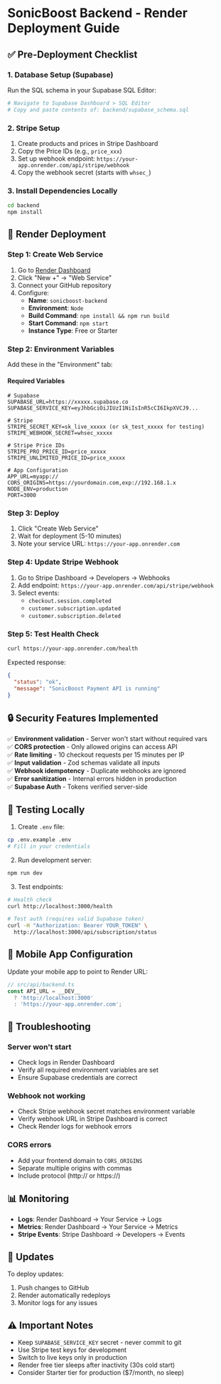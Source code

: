 # SonicBoost Backend - Render Deployment Guide

## ✅ Pre-Deployment Checklist

### 1. Database Setup (Supabase)
Run the SQL schema in your Supabase SQL Editor:
```bash
# Navigate to Supabase Dashboard > SQL Editor
# Copy and paste contents of: backend/supabase_schema.sql
```

### 2. Stripe Setup
1. Create products and prices in Stripe Dashboard
2. Copy the Price IDs (e.g., `price_xxx`)
3. Set up webhook endpoint: `https://your-app.onrender.com/api/stripe/webhook`
4. Copy the webhook secret (starts with `whsec_`)

### 3. Install Dependencies Locally
```bash
cd backend
npm install
```

## 🚀 Render Deployment

### Step 1: Create Web Service
1. Go to [Render Dashboard](https://dashboard.render.com)
2. Click "New +" → "Web Service"
3. Connect your GitHub repository
4. Configure:
   - **Name**: `sonicboost-backend`
   - **Environment**: `Node`
   - **Build Command**: `npm install && npm run build`
   - **Start Command**: `npm start`
   - **Instance Type**: Free or Starter

### Step 2: Environment Variables
Add these in the "Environment" tab:

#### Required Variables
```env
# Supabase
SUPABASE_URL=https://xxxxx.supabase.co
SUPABASE_SERVICE_KEY=eyJhbGciOiJIUzI1NiIsInR5cCI6IkpXVCJ9...

# Stripe
STRIPE_SECRET_KEY=sk_live_xxxxx (or sk_test_xxxxx for testing)
STRIPE_WEBHOOK_SECRET=whsec_xxxxx

# Stripe Price IDs
STRIPE_PRO_PRICE_ID=price_xxxxx
STRIPE_UNLIMITED_PRICE_ID=price_xxxxx

# App Configuration
APP_URL=myapp://
CORS_ORIGINS=https://yourdomain.com,exp://192.168.1.x
NODE_ENV=production
PORT=3000
```

### Step 3: Deploy
1. Click "Create Web Service"
2. Wait for deployment (5-10 minutes)
3. Note your service URL: `https://your-app.onrender.com`

### Step 4: Update Stripe Webhook
1. Go to Stripe Dashboard → Developers → Webhooks
2. Add endpoint: `https://your-app.onrender.com/api/stripe/webhook`
3. Select events:
   - `checkout.session.completed`
   - `customer.subscription.updated`
   - `customer.subscription.deleted`

### Step 5: Test Health Check
```bash
curl https://your-app.onrender.com/health
```

Expected response:
```json
{
  "status": "ok",
  "message": "SonicBoost Payment API is running"
}
```

## 🔒 Security Features Implemented

✅ **Environment validation** - Server won't start without required vars  
✅ **CORS protection** - Only allowed origins can access API  
✅ **Rate limiting** - 10 checkout requests per 15 minutes per IP  
✅ **Input validation** - Zod schemas validate all inputs  
✅ **Webhook idempotency** - Duplicate webhooks are ignored  
✅ **Error sanitization** - Internal errors hidden in production  
✅ **Supabase Auth** - Tokens verified server-side  

## 🧪 Testing Locally

1. Create `.env` file:
```bash
cp .env.example .env
# Fill in your credentials
```

2. Run development server:
```bash
npm run dev
```

3. Test endpoints:
```bash
# Health check
curl http://localhost:3000/health

# Test auth (requires valid Supabase token)
curl -H "Authorization: Bearer YOUR_TOKEN" \
  http://localhost:3000/api/subscription/status
```

## 📱 Mobile App Configuration

Update your mobile app to point to Render URL:

```typescript
// src/api/backend.ts
const API_URL = __DEV__ 
  ? 'http://localhost:3000'
  : 'https://your-app.onrender.com';
```

## 🐛 Troubleshooting

### Server won't start
- Check logs in Render Dashboard
- Verify all required environment variables are set
- Ensure Supabase credentials are correct

### Webhook not working
- Check Stripe webhook secret matches environment variable
- Verify webhook URL in Stripe Dashboard is correct
- Check Render logs for webhook errors

### CORS errors
- Add your frontend domain to `CORS_ORIGINS`
- Separate multiple origins with commas
- Include protocol (http:// or https://)

## 📊 Monitoring

- **Logs**: Render Dashboard → Your Service → Logs
- **Metrics**: Render Dashboard → Your Service → Metrics
- **Stripe Events**: Stripe Dashboard → Developers → Events

## 🔄 Updates

To deploy updates:
1. Push changes to GitHub
2. Render automatically redeploys
3. Monitor logs for any issues

## ⚠️ Important Notes

- Keep `SUPABASE_SERVICE_KEY` secret - never commit to git
- Use Stripe test keys for development
- Switch to live keys only in production
- Render free tier sleeps after inactivity (30s cold start)
- Consider Starter tier for production ($7/month, no sleep)
